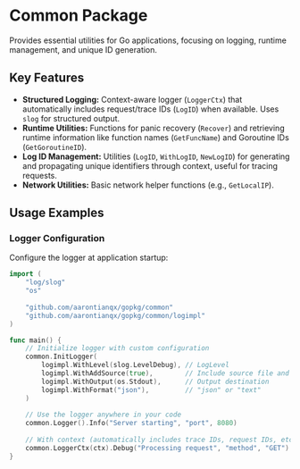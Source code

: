 # Common Package

Provides essential utilities for Go applications, focusing on logging, runtime management, and unique ID generation.

## Key Features

- **Structured Logging:** Context-aware logger (`LoggerCtx`) that automatically includes request/trace IDs (`LogID`) when available. Uses `slog` for structured output.
- **Runtime Utilities:** Functions for panic recovery (`Recover`) and retrieving runtime information like function names (`GetFuncName`) and Goroutine IDs (`GetGoroutineID`).
- **Log ID Management:** Utilities (`LogID`, `WithLogID`, `NewLogID`) for generating and propagating unique identifiers through context, useful for tracing requests.
- **Network Utilities:** Basic network helper functions (e.g., `GetLocalIP`). 

## Usage Examples

### Logger Configuration

Configure the logger at application startup:

```go
import (
    "log/slog"
    "os"
    
    "github.com/aarontianqx/gopkg/common"
    "github.com/aarontianqx/gopkg/common/logimpl"
)

func main() {
    // Initialize logger with custom configuration
    common.InitLogger(
        logimpl.WithLevel(slog.LevelDebug), // LogLevel
        logimpl.WithAddSource(true),        // Include source file and line numbers
        logimpl.WithOutput(os.Stdout),      // Output destination
        logimpl.WithFormat("json"),         // "json" or "text"
    )
    
    // Use the logger anywhere in your code
    common.Logger().Info("Server starting", "port", 8080)
    
    // With context (automatically includes trace IDs, request IDs, etc.)
    common.LoggerCtx(ctx).Debug("Processing request", "method", "GET")
} 
```
